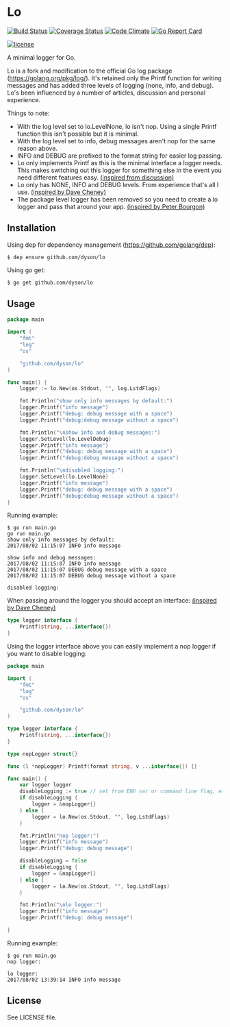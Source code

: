 # Lo

[![Build Status](https://travis-ci.org/dyson/lo.svg?branch=master)](https://travis-ci.org/dyson/lo)
[![Coverage Status](https://coveralls.io/repos/github/dyson/lo/badge.svg?branch=master)](https://coveralls.io/github/dyson/lo?branch=master)
[![Code Climate](https://codeclimate.com/github/dyson/lo/badges/gpa.svg)](https://codeclimate.com/github/dyson/lo)
[![Go Report Card](https://goreportcard.com/badge/github.com/dyson/lo)](https://goreportcard.com/report/github.com/dyson/lo)

[![license](https://img.shields.io/github/license/dyson/lo.svg)](https://github.com/dyson/lo/blob/master/LICENSE)

A minimal logger for Go.

Lo is a fork and modification to the official Go log package (https://golang.org/pkg/log/). It's retained only the Printf function for writing messages and has added three levels of logging (none, info, and debug). Lo's been influenced by a number of articles, discussion and personal experience.

Things to note:
- With the log level set to lo.LevelNone, lo isn't nop. Using a single Printf function this isn't possible but it is minimal. 
- With the log level set to info, debug messages aren't nop for the same reason above.
- INFO and DEBUG are prefixed to the format string for easier log passing.
- Lo only implements Printf as this is the minimal interface a logger needs. This makes switching out this logger for something else in the event you need different features easy. [(inspired from discussion)](https://groups.google.com/forum/#!msg/golang-dev/F3l9Iz1JX4g/szAb07lgFAAJ)
- Lo only has NONE, INFO and DEBUG levels. From experience that's all I use. [(inspired by Dave Cheney)](https://dave.cheney.net/2015/11/05/lets-talk-about-logging)
- The package level logger has been removed so you need to create a lo logger and pass that around your app. [(inspired by Peter Bourgon)](https://peter.bourgon.org/blog/2017/06/09/theory-of-modern-go.html)

## Installation
Using dep for dependency management (https://github.com/golang/dep):
```
$ dep ensure github.com/dyson/lo
```

Using go get:
```sh
$ go get github.com/dyson/lo
```
## Usage

```go
package main

import (
	"fmt"
	"log"
	"os"

	"github.com/dyson/lo"
)

func main() {
	logger := lo.New(os.Stdout, "", log.LstdFlags)

	fmt.Println("show only info messages by default:")
	logger.Printf("info message")
	logger.Printf("debug: debug message with a space")
	logger.Printf("debug:debug message without a space")

	fmt.Println("\nshow info and debug messages:")
	logger.SetLevel(lo.LevelDebug)
	logger.Printf("info message")
	logger.Printf("debug: debug message with a space")
	logger.Printf("debug:debug message without a space")

	fmt.Println("\ndisabled logging:")
	logger.SetLevel(lo.LevelNone)
	logger.Printf("info message")
	logger.Printf("debug: debug message with a space")
	logger.Printf("debug:debug message without a space")
}
```

Running example:
```
$ go run main.go
go run main.go
show only info messages by default:
2017/08/02 11:15:07 INFO info message

show info and debug messages:
2017/08/02 11:15:07 INFO info message
2017/08/02 11:15:07 DEBUG debug message with a space
2017/08/02 11:15:07 DEBUG debug message without a space

disabled logging:
```

When passing around the logger you should accept an interface: [(inspired by Dave Cheney)](https://dave.cheney.net/2017/01/23/the-package-level-logger-anti-pattern)

```go
type logger interface {
	Printf(string, ...interface{})
}
```

Using the logger interface above you can easily implement a nop logger if you want to disable logging:
```go
package main

import (
	"fmt"
	"log"
	"os"

	"github.com/dyson/lo"
)

type logger interface {
	Printf(string, ...interface{})
}

type nopLogger struct{}

func (l *nopLogger) Printf(format string, v ...interface{}) {}

func main() {
	var logger logger
	disableLogging := true // set from ENV var or command line flag, etc
	if disableLogging {
		logger = &nopLogger{}
	} else {
		logger = lo.New(os.Stdout, "", log.LstdFlags)
	}

	fmt.Println("nop logger:")
	logger.Printf("info message")
	logger.Printf("debug: debug message")

	disableLogging = false
	if disableLogging {
		logger = &nopLogger{}
	} else {
		logger = lo.New(os.Stdout, "", log.LstdFlags)
	}

	fmt.Println("\nlo logger:")
	logger.Printf("info message")
	logger.Printf("debug: debug message")

}
```

Running example:
```
$ go run main.go
nop logger:

lo logger:
2017/08/02 13:39:14 INFO info message
```
## License
See LICENSE file.
